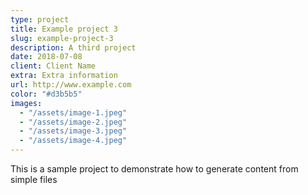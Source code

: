 ```yaml
---
type: project
title: Example project 3
slug: example-project-3
description: A third project
date: 2018-07-08
client: Client Name
extra: Extra information
url: http://www.example.com
color: "#d3b5b5"
images:
  - "/assets/image-1.jpeg"
  - "/assets/image-2.jpeg"
  - "/assets/image-3.jpeg"
  - "/assets/image-4.jpeg"
---
```


This is a sample project to demonstrate how to generate content from simple files

